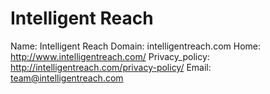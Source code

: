 
# Intelligent Reach

Name: Intelligent Reach
Domain: intelligentreach.com
Home: http://www.intelligentreach.com/
Privacy_policy: http://intelligentreach.com/privacy-policy/
Email: team@intelligentreach.com

